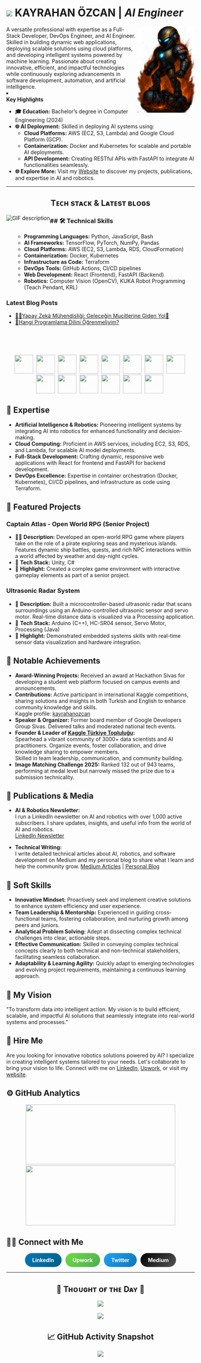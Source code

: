 # <img src="https://emojis.slackmojis.com/emojis/images/1531849430/4246/blob-sunglasses.gif?1531849430" width="27"/> KAYRAHAN ÖZCAN | *AI Engineer*
<div>
  <img align="right" width="30.5%" src="https://github.com/kayrahanozcan/kayrahanozcan/blob/main/Kayrahan-Ozcan-Github-Readme%2BFinal%20(1).png">
</div>
A versatile professional with expertise as a Full-Stack Developer, DevOps Engineer, and AI Engineer. Skilled in building dynamic web applications, deploying scalable solutions using cloud platforms, and developing intelligent systems powered by machine learning. Passionate about creating innovative, efficient, and impactful technologies while continuously exploring advancements in software development, automation, and artificial intelligence.
                <li> </li>

 <section id="key-highlights">
    <strong> Key Highlights </strong>
    <ul>
        <li>
            <strong>🎓 Education:</strong> Bachelor’s degree in Computer Engineering (2024)
        </li>
        <li>
            <strong>🌐 AI Deployment:</strong> Skilled in deploying AI systems using:
            <ul>
                <li><strong>Cloud Platforms:</strong> AWS (EC2, S3, Lambda) and Google Cloud Platform (GCP).</li>
                <li><strong>Containerization:</strong> Docker and Kubernetes for scalable and portable AI deployments.</li>
                <li><strong>API Development:</strong> Creating RESTful APIs with FastAPI to integrate AI functionalities seamlessly.</li>
            </ul>
        </li>
        <li>
            <strong>🌐 Explore More:</strong> Visit my <a href="https://kayrahanozcan.com" target="_blank">Website</a> to discover my projects, publications, and expertise in AI and robotics.
        </li>
    </ul>

---


<!--Languages and Tools Section-->       

<h2 align="center">Tᴇᴄʜ sᴛᴀᴄᴋ & Lᴀᴛᴇsᴛ ʙʟᴏɢs</h2> 

<picture>
  <source media="(prefers-color-scheme: dark)" srcset="./Skills_Animation_Dark.gif">
  <source media="(prefers-color-scheme: light)" srcset="./Skills_Animation_White.gif">
  <img align="left" alt="GIF description" src="./Skills_Animation_White.gif">
</picture>

<h3 align="left">## 🛠 Technical Skills</h3>
<ul align="left">

* **Programming Languages:** Python, JavaScript, Bash
* **AI Frameworks:** TensorFlow, PyTorch, NumPy, Pandas
* **Cloud Platforms:** AWS (EC2, S3, Lambda, RDS, CloudFormation)
* **Containerization:** Docker, Kubernetes
* **Infrastructure as Code:** Terraform
* **DevOps Tools:** GitHub Actions, CI/CD pipelines
* **Web Development:** React (Frontend), FastAPI (Backend)
* **Robotics:** Computer Vision (OpenCV), KUKA Robot Programming (Teach Pendant, KRL)
</ul>
  
<h3 align="left">Latest Blog Posts</h3>
<ul align="left">
  <li><a href="https://kayrahanozcan.com/yapay-zeka-muhendisligi-gelecegin-mucitlerine-giden-yol/">🧙‍♂️Yapay Zekâ Mühendisliği: Geleceğin Mucitlerine Giden Yol🔖</a></li>
  <li><a href="https://kayrahanozcan.com/hangi-programlama-dilini-ogrenmeliyim/">🚀Hangi Programlama Dilini Öğrenmeliyim?</a></li>
</ul>
<br />
<br />
<br />
<p align="center">
  <img width="50px" height="50px" src="https://cdn.jsdelivr.net/gh/devicons/devicon/icons/python/python-original.svg">&nbsp;
  <img width="50px" height="50px" src="https://cdn.jsdelivr.net/gh/devicons/devicon/icons/javascript/javascript-original.svg">&nbsp;
  <img width="50px" height="50px" src="https://cdn.jsdelivr.net/gh/devicons/devicon/icons/tensorflow/tensorflow-original.svg">&nbsp;
  <img width="50px" height="50px" src="https://cdn.jsdelivr.net/gh/devicons/devicon/icons/pytorch/pytorch-original.svg">&nbsp;
  <img width="50px" height="50px" src="https://cdn.jsdelivr.net/gh/devicons/devicon/icons/numpy/numpy-original.svg">&nbsp;
  <img width="50px" height="50px" src="https://cdn.jsdelivr.net/gh/devicons/devicon/icons/pandas/pandas-original.svg">&nbsp;
  <img width="50px" height="50px" src="https://cdn.jsdelivr.net/gh/devicons/devicon/icons/amazonwebservices/amazonwebservices-original-wordmark.svg">&nbsp;
  <img width="50px" height="50px" src="https://cdn.jsdelivr.net/gh/devicons/devicon/icons/docker/docker-original-wordmark.svg">&nbsp;
  <img width="50px" height="50px" src="https://cdn.jsdelivr.net/gh/devicons/devicon/icons/kubernetes/kubernetes-plain.svg">&nbsp;
  <img width="50px" height="50px" src="https://cdn.jsdelivr.net/gh/devicons/devicon/icons/terraform/terraform-original.svg">&nbsp;
  <img width="50px" height="50px" src="https://cdn.jsdelivr.net/gh/devicons/devicon/icons/git/git-original.svg">&nbsp;
  <img width="50px" height="50px" src="https://cdn.jsdelivr.net/gh/devicons/devicon/icons/react/react-original.svg">&nbsp;
  <img width="50px" height="50px" src="https://cdn.jsdelivr.net/gh/devicons/devicon/icons/fastapi/fastapi-original.svg">&nbsp;
  <img width="50px" height="50px" src="https://cdn.jsdelivr.net/gh/devicons/devicon/icons/opencv/opencv-original.svg">&nbsp;
</p>

## 🤖 Expertise

* **Artificial Intelligence & Robotics:** Pioneering intelligent systems by integrating AI into robotics for enhanced functionality and decision-making.
* **Cloud Computing:** Proficient in AWS services, including EC2, S3, RDS, and Lambda, for scalable AI model deployments.
* **Full-Stack Development:** Crafting dynamic, responsive web applications with React for frontend and FastAPI for backend development.
* **DevOps Excellence:** Expertise in container orchestration (Docker, Kubernetes), CI/CD pipelines, and infrastructure as code using Terraform.
  
## 🚀 Featured Projects

### Captain Atlas - Open World RPG (Senior Project)
- 🏴‍☠️ **Description:** Developed an open-world RPG game where players take on the role of a pirate exploring seas and mysterious islands. Features dynamic ship battles, quests, and rich NPC interactions within a world affected by weather and day-night cycles.  
- 📂 **Tech Stack:** Unity, C#  
- 🌟 **Highlight:** Created a complex game environment with interactive gameplay elements as part of a senior project.

### Ultrasonic Radar System  
- 📡 **Description:** Built a microcontroller-based ultrasonic radar that scans surroundings using an Arduino-controlled ultrasonic sensor and servo motor. Real-time distance data is visualized via a Processing application.  
- 📂 **Tech Stack:** Arduino (C++), HC-SR04 sensor, Servo Motor, Processing (Java)  
- 🌟 **Highlight:** Demonstrated embedded systems skills with real-time sensor data visualization and hardware integration.

## 🌟 Notable Achievements

* **Award-Winning Projects:** Received an award at Hackathon Sivas for developing a student web platform focused on campus events and announcements.
* **Contributions:** Active participant in international Kaggle competitions, sharing solutions and insights in both Turkish and English to enhance community knowledge and skills.  
  Kaggle profile: [kayrahanozcan](https://www.kaggle.com/kayrahanozcan)
* **Speaker & Organizer:** Former board member of Google Developers Group Sivas. Delivered talks and moderated national tech events.
* **Founder & Leader of [Kaggle Türkiye Topluluğu](https://www.linkedin.com/company/kaggle-turkiye-toplulugu/):**  
  Spearhead a vibrant community of 3000+ data scientists and AI practitioners. Organize events, foster collaboration, and drive knowledge sharing to empower members.  
  Skilled in team leadership, communication, and community building.
* **Image Matching Challenge 2025:** Ranked 132 out of 943 teams, performing at medal level but narrowly missed the prize due to a submission technicality.

## 📝 Publications & Media

- **AI & Robotics Newsletter:**  
  I run a LinkedIn newsletter on AI and robotics with over 1,000 active subscribers. I share updates, insights, and useful info from the world of AI and robotics.  
  [LinkedIn Newsletter](https://www.linkedin.com/newsletters/7330305148398784513/)

- **Technical Writing:**  
  I write detailed technical articles about AI, robotics, and software development on Medium and my personal blog to share what I learn and help the community grow.
  [Medium Articles](https://medium.com/@kayrahanozcan) | [Personal Blog](https://kayrahanozcan.com)

## 🤝 Soft Skills

* **Innovative Mindset:** Proactively seek and implement creative solutions to enhance system efficiency and user experience.
* **Team Leadership & Mentorship:** Experienced in guiding cross-functional teams, fostering collaboration, and nurturing growth among peers and juniors.
* **Analytical Problem Solving:** Adept at dissecting complex technical challenges into clear, actionable steps.
* **Effective Communication:** Skilled in conveying complex technical concepts clearly to both technical and non-technical stakeholders, facilitating seamless collaboration.
* **Adaptability & Learning Agility:** Quickly adapt to emerging technologies and evolving project requirements, maintaining a continuous learning approach.

## 🧠 My Vision

"To transform data into intelligent action. My vision is to build efficient, scalable, and impactful AI solutions that seamlessly integrate into real-world systems and processes."

## 💼 Hire Me

Are you looking for innovative robotics solutions powered by AI? I specialize in creating intelligent systems tailored to your needs. Let's collaborate to bring your vision to life. Connect with me on [LinkedIn](https://www.linkedin.com/in/kayrahanozcan/), [Upwork](https://www.upwork.com/freelancers/kayrahanozcan), or visit my [website](https://kayrahanozcan.com).

## ⚙️ GitHub Analytics

<p align="center">
  <img width="400px" height="160px"  src="https://github-readme-stats-eight-theta.vercel.app/api?username=kayrahanozcan&show_icons=true&theme=algolia&include_all_commits=true&card_width=500"/>
  <img width="400px" height="160px"  src="https://github-readme-stats-eight-theta.vercel.app/api/top-langs/?username=kayrahanozcan&langs_count=6&theme=algolia&hide_progress=true&card_width=500"/>
</p>

## 🤝🏻 Connect with Me

<p align="center" style="display: flex; flex-wrap: wrap; justify-content: center; gap: 10px;">
  <a href="https://www.linkedin.com/in/kayrahanozcan/" target="_blank" style="text-decoration: none; border-radius: 25px; padding: 10px 20px; background: linear-gradient(135deg, #0077B5, #005f87); color: white; font-weight: bold;">LinkedIn</a>
  <a href="https://www.upwork.com/freelancers/kayrahanozcan" target="_blank" style="text-decoration: none; border-radius: 25px; padding: 10px 20px; background: linear-gradient(135deg, #6fda44, #4caf50); color: white; font-weight: bold;">Upwork</a>
  <a href="https://twitter.com/kayrahanozcan" target="_blank" style="text-decoration: none; border-radius: 25px; padding: 10px 20px; background: linear-gradient(135deg, #1DA1F2, #0e77b7); color: white; font-weight: bold;">Twitter</a>
  <a href="https://medium.com/@kayrahanozcan" target="_blank" style="text-decoration: none; border-radius: 25px; padding: 10px 20px; background: linear-gradient(135deg, #000000, #555555); color: white; font-weight: bold;">Medium</a>
</p>


---

<!--Dynamic Quote card updates everyday at 12 PM--> 
<h2 align="center">🌟 Tʜᴏᴜɢʜᴛ ᴏғ ᴛʜᴇ Dᴀʏ 🌟</h2>
<!--STARTS_HERE_QUOTE_CARD-->
<p align="center">
    <img src="https://readme-daily-quotes.vercel.app/api?author=Samuel%20Beckett&quote=Ever%20tried.%20Ever%20failed.%20No%20matter.%20Try%20Again.%20Fail%20again.%20Fail%20better.%20&theme=dark&bg_color=220a28&author_color=ffeb95&accent_color=c56a90">
</p>
<!--ENDS_HERE_QUOTE_CARD-->

<!--Footer--> 
<p align="center">
  <img src="https://capsule-render.vercel.app/api?type=waving&color=gradient&height=65&section=footer"/>
</p>

<h2 align="center">📈 GitHub Activity Snapshot</h2>
<p align="center">
  <img src="https://github-readme-streak-stats.herokuapp.com/?user=kayrahanozcan&theme=tokyonight&date_format=M%20j%5B%2C%20Y%5D"/>
</p>
